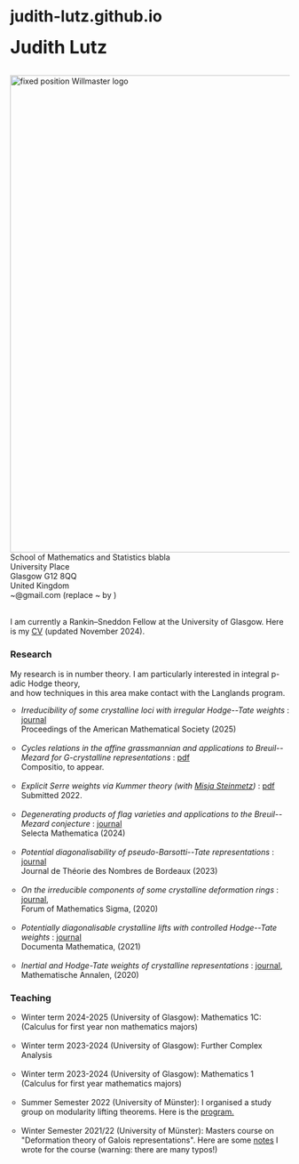 # judith-lutz.github.io

<html>
<head>
<style>
ul {
  padding-left: 20px;
 }
 
</style>
</head>
</style>
  <meta http-equiv="content-type" content="text/html">
  <title>~</title>
 <head>
 



<body>

  <table cellspacing="0" width="100%">
  
   <font size="+3"><b>Judith Lutz</b></font>
      <br>
      <br>
      
<img src="drawing2.jpg" 
   style="float:right; width:620px; height:858.5px; border:none;"
   alt="fixed position Willmaster logo"
   title="Willmaster logo in fixed position" />
     School of Mathematics and Statistics
blabla <br>
University Place <br>
Glasgow G12 8QQ <br>
United Kingdom <br>
    ~@gmail.com (replace ~ by )
   <br>
   

  
     
<br>
I am currently a Rankin–Sneddon Fellow at the University of Glasgow. Here is my
<a
 href="cv.pdf"
 name="cv.pdf">CV</a> (updated November 2024).
<br>


<h3>Research</h3>


My research is in number theory. I am particularly interested in integral p-adic Hodge theory, <br> 
and how techniques in this area make contact with the Langlands program.
<br>

<ul
style="list-style-type:circle">
<li> 
<i>Irreducibility of some crystalline loci with irregular Hodge--Tate weights </i>
  : <a href="https://www.ams.org/journals/proc/2025-153-01/S0002-9939-2024-16984-7/?active=current">journal</a><br>
  </i> Proceedings of the American Mathematical Society (2025)
  </li>
<br>
<li>
  <i>Cycles relations in the affine grassmannian and applications to Breuil--Mezard for G-crystalline representations </i>
  : <a href="flagII.pdf">pdf</a><br>
  </i>Compositio, to appear.
  </li>
<br>

<li> 
  <i>Explicit Serre weights via Kummer theory (with <a href="https://www.universiteitleiden.nl/en/staffmembers/misja-steinmetz#tab-1">Misja Steinmetz</a>)</i> 
  : <a href="explicit.pdf">pdf</a><br>
  </i>Submitted 2022.
  </li>
<br>

<li> 
  <i>Degenerating products of flag varieties and applications to the Breuil--Mezard conjecture </i> 
  : <a href="https://link.springer.com/article/10.1007/s00029-023-00905-3">journal</a> <br>
  </i>Selecta Mathematica (2024)
  </li>
<br>
<li> 
  <i>Potential diagonalisability of pseudo-Barsotti--Tate representations </i> 
  : <a href="https://jtnb.centre-mersenne.org/articles/10.5802/jtnb.1248/">journal</a> <br>
  </i> Journal de Théorie des Nombres de Bordeaux (2023)
  </li>
<br>

<li> 
  <i>On the irreducible components of some crystalline deformation rings</i> 
  : <a href="https://www.cambridge.org/core/journals/forum-of-mathematics-sigma/article/on-the-irreducible-components-of-some-crystalline-deformation-rings/F38BA20B2A1972B0EC81857A3F2B5FF7">journal</a>,  <br>
  Forum of Mathematics Sigma, (2020)
  </li>  
  <br>
  <li> 
  <i>Potentially diagonalisable crystalline lifts with controlled Hodge--Tate weights</i> 
  : <a href="https://www.elibm.org/article/10012116">journal</a>  <br>
  		Documenta Mathematica, (2021)

  </li>
<br>  
  <li> 
  <i>Inertial and Hodge-Tate weights of crystalline representations </i>
  :  <a href="https://link.springer.com/article/10.1007/s00208-019-01931-3">journal</a>, <br>
  Mathematische Annalen, (2020)
  </li>
</ul>
<h3>Teaching</h3>
<ul
style="list-style-type:circle">
  <li> 
  Winter term 2024-2025 (University of Glasgow): Mathematics 1C: (Calculus for first year non mathematics majors)
  </li>
<br>
<li> 
  Winter term 2023-2024 (University of Glasgow): Further Complex Analysis
  </li>
<br>
<li> 
  Winter term 2023-2024 (University of Glasgow): Mathematics 1 (Calculus for first year mathematics majors)
  </li>
<br>
<li> 
  Summer Semester 2022 (University of Münster): I organised a study group on modularity lifting theorems. 
Here is the <a href="program.pdf">program.</a>
  </li>
<br>
<li> 
  Winter Semester 2021/22 (University of Münster): Masters course on "Deformation theory of Galois representations". Here are some <a href="deform.pdf">notes</a> I wrote for the course (warning: there are many typos!)
  </li>




</body>
</html>
